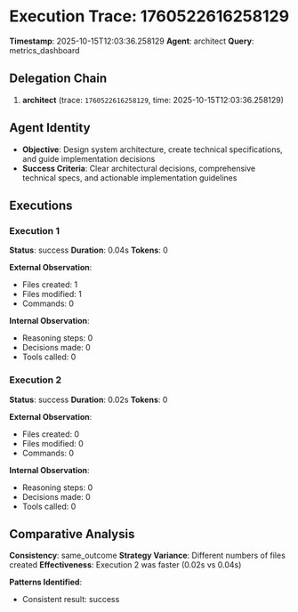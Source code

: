 # Execution Trace: 1760522616258129

**Timestamp**: 2025-10-15T12:03:36.258129
**Agent**: architect
**Query**: metrics_dashboard

## Delegation Chain

1. **architect** (trace: `1760522616258129`, time: 2025-10-15T12:03:36.258129)

## Agent Identity

- **Objective**: Design system architecture, create technical specifications, and guide implementation decisions
- **Success Criteria**: Clear architectural decisions, comprehensive technical specs, and actionable implementation guidelines

## Executions

### Execution 1

**Status**: success
**Duration**: 0.04s
**Tokens**: 0

**External Observation**:
- Files created: 1
- Files modified: 1
- Commands: 0

**Internal Observation**:
- Reasoning steps: 0
- Decisions made: 0
- Tools called: 0

### Execution 2

**Status**: success
**Duration**: 0.02s
**Tokens**: 0

**External Observation**:
- Files created: 0
- Files modified: 0
- Commands: 0

**Internal Observation**:
- Reasoning steps: 0
- Decisions made: 0
- Tools called: 0

## Comparative Analysis

**Consistency**: same_outcome
**Strategy Variance**: Different numbers of files created
**Effectiveness**: Execution 2 was faster (0.02s vs 0.04s)

**Patterns Identified**:

- Consistent result: success
